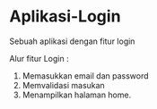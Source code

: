 # Aplikasi-Login
Sebuah aplikasi dengan fitur login

Alur fitur Login :
1. Memasukkan email dan password
2. Memvalidasi masukan
3. Menampilkan halaman home.

 
